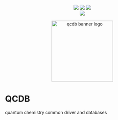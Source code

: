 <p align="center">
<a href="https://travis-ci.org/qcdb/qcdb"> <img src="https://travis-ci.org/qcdb/qcdb.svg?branch=master" /></a>
<!--<a href="https://github.com/qcdb/qcdb/releases"> <img src="https://img.shields.io/github/commits-since/qcdb/qcdb/v1.1.svg" /></a>-->
<a href="https://github.com/qcdb/qcdb/pulls"> <img src="https://img.shields.io/github/issues-pr-closed-raw/qcdb/qcdb.svg" /></a>
<a href="https://codecov.io/gh/qcdb/qcdb"> <img src="https://codecov.io/gh/qcdb/qcdb/branch/master/graph/badge.svg" /></a>
<!--<a href="http://forum.psicode.org/"> <img src="https://img.shields.io/badge/chat-on_forum-5077AB.svg" /></a>-->
<br>
<!--<a href="http://www.psicode.org"> <img src="https://img.shields.io/badge/home-Psi4-5077AB.svg" /></a>-->
<!--<a href="http://psicode.org/qcdbmanual/master/index.html"> <img src="https://img.shields.io/badge/docs-latest-5077AB.svg" /></a>-->
<!--<a href="https://anaconda.org/qcdb/qcdb"> <img src="https://anaconda.org/qcdb/qcdb/badges/installer/conda.svg" /></a>-->
<a href="https://opensource.org/licenses/BSD-3-Clause"> <img src="https://img.shields.io/github/license/qcdb/qcdb.svg" /></a>
<br><br>
<img src="https://github.com/qcdb/qcdb/blob/master/media/qcdb_newlogo.png" alt="qcdb banner logo" height=200> <br>
</p>

# QCDB
quantum chemistry common driver and databases
